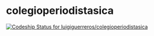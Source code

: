 colegioperiodistasica
=====================
[ ![Codeship Status for luigiguerreros/colegioperiodistasica](https://www.codeship.io/projects/d283fd60-3881-0132-3b4a-5ab80a2f796c/status)](https://www.codeship.io/projects/42048)

